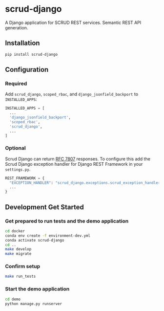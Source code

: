 # scrud-django
A Django application for SCRUD REST services. Semantic REST API generation.

## Installation

```bash
pip install scrud-django
```

## Configuration

### Required

Add `scrud_django`, `scoped_rbac`, and `django_jsonfield_backport` to  `INSTALLED_APPS`:

```python
INSTALLED_APPS = [
  ...
  'django_jsonfield_backport',
  'scoped_rbac',
  'scrud_django',
  ...
]
```

### Optional

Scrud Django can return [RFC 7807](https://tools.ietf.org/html/rfc7807) responses. To
configure this add the Scrud Django exception handler for Django REST Framework in your
`settings.py`.

```python
REST_FRAMEWORK = {
  "EXCEPTION_HANDLER": "scrud_django.exceptions.scrud_exception_handler",
  ...
}
```

## Development Get Started

### Get prepared to run tests and the demo application

```bash
cd docker
conda env create -f environment-dev.yml
conda activate scrud-django
cd ..
make develop
make migrate
```
### Confirm setup

```bash
make run_tests
```

### Start the demo application

```bash
cd demo
python manage.py runserver
```

